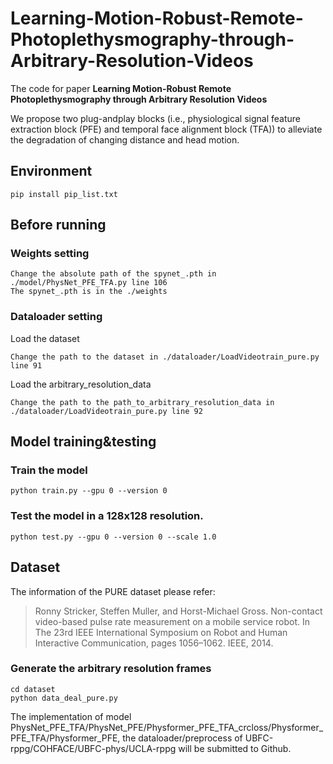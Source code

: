 # Learning-Motion-Robust-Remote-Photoplethysmography-through-Arbitrary-Resolution-Videos
The code for paper __Learning Motion-Robust Remote Photoplethysmography through Arbitrary Resolution Videos__

We propose two plug-andplay blocks (i.e., physiological signal feature extraction block
(PFE) and temporal face alignment block (TFA)) to alleviate
the degradation of changing distance and head motion. 

## Environment
```
pip install pip_list.txt
```
## Before running

### Weights setting
```
Change the absolute path of the spynet_.pth in ./model/PhysNet_PFE_TFA.py line 106
The spynet_.pth is in the ./weights
```
### Dataloader setting
Load the dataset
```
Change the path to the dataset in ./dataloader/LoadVideotrain_pure.py line 91
```
Load the arbitrary_resolution_data
```
Change the path to the path_to_arbitrary_resolution_data in ./dataloader/LoadVideotrain_pure.py line 92
```
## Model training&testing
### Train the model
```
python train.py --gpu 0 --version 0
```

### Test the model in a 128x128 resolution.
```
python test.py --gpu 0 --version 0 --scale 1.0
```

## Dataset
The information of the PURE dataset please refer:
> Ronny Stricker, Steffen Muller, and Horst-Michael Gross. Non-contact video-based pulse rate measurement on a mobile service robot. In The 23rd IEEE International Symposium on Robot and Human Interactive Communication, pages 1056–1062. IEEE, 2014.
### Generate the arbitrary resolution frames
```
cd dataset
python data_deal_pure.py
```

The implementation of model PhysNet_PFE_TFA/PhysNet_PFE/Physformer_PFE_TFA_crcloss/Physformer_PFE_TFA/Physformer_PFE, the dataloader/preprocess of UBFC-rppg/COHFACE/UBFC-phys/UCLA-rppg will be submitted to Github.